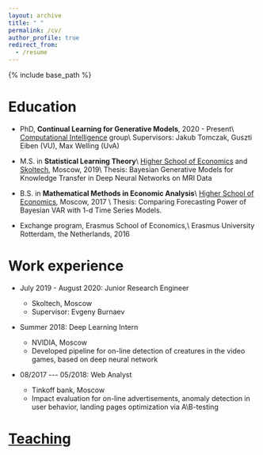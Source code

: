 ```yaml
---
layout: archive
title: " "
permalink: /cv/
author_profile: true
redirect_from:
  - /resume
---
```


{% include base_path %}

Education
======
* PhD, **Continual Learning for Generative Models**, 2020 - Present\\
 [Computational Intelligence](https://cs.vu.nl/ci/) group\\
 Supervisors: Jakub Tomczak, Guszti Eiben (VU), Max Welling (UvA)

* M.S. in **Statistical Learning Theory**\\
 [Higher School of Economics](https://www.hse.ru/en/ma/sltheory/) and 
 [Skoltech](https://www.skoltech.ru/en/education/msc-programs/ds/slt/), Moscow, 2019\\
 Thesis: Bayesian Generative Models for Knowledge Transfer in Deep Neural Networks on MRI Data
 
* B.S. in **Mathematical Methods in Economic Analysis**\\
 [Higher School of Economics](https://www.hse.ru/en/ba/economics), Moscow, 2017 \\
 Thesis: Comparing Forecasting Power of Bayesian VAR with 1-d Time Series Models.

* Exchange program, Erasmus School of Economics,\\
Erasmus University Rotterdam, the Netherlands, 2016

Work experience
======
* July 2019 - August 2020: Junior Research Engineer
  * Skoltech, Moscow
  * Supervisor: Evgeny Burnaev

* Summer 2018: Deep Learning Intern
  * NVIDIA, Moscow
  * Developed pipeline for on-line detection of creatures in the video games, based on deep neural network
  
* 08/2017 --- 05/2018: Web Analyst
  * Tinkoff bank, Moscow
  * Impact evaluation for on-line advertisements, anomaly detection in user behavior, landing pages optimization via A\B-testing

[Teaching](https://akuzina.github.io/teaching/)
======
  
